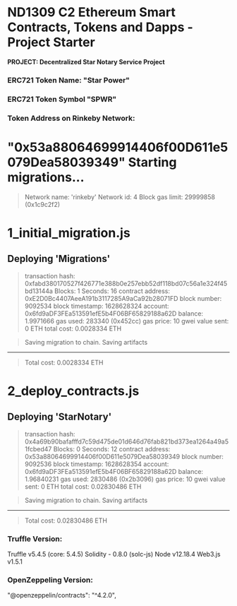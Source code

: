 # ND1309 C2 Ethereum Smart Contracts, Tokens and Dapps - Project Starter 
**PROJECT: Decentralized Star Notary Service Project** 

### ERC721 Token Name: "Star Power"
### ERC721 Token Symbol "SPWR"

### Token Address on Rinkeby Network:
"0x53a88064699914406f00D611e5079Dea58039349"
Starting migrations...
======================
> Network name:    'rinkeby'
> Network id:      4
> Block gas limit: 29999858 (0x1c9c2f2)


1_initial_migration.js
======================

   Deploying 'Migrations'
   ----------------------
   > transaction hash:    0xfabd380170527f426771e388b0e257ebb52df118bd07c56a1e324f45bd13144a
   > Blocks: 1            Seconds: 16
   > contract address:    0xE2D0Bc4407AeeA191b3117285A9aCa92b28071FD
   > block number:        9092534
   > block timestamp:     1628628324
   > account:             0x6fd9aDF3FEa513591efE5b4F06BF65829188a62D
   > balance:             1.9971666
   > gas used:            283340 (0x452cc)
   > gas price:           10 gwei
   > value sent:          0 ETH
   > total cost:          0.0028334 ETH


   > Saving migration to chain.
   > Saving artifacts
   -------------------------------------
   > Total cost:           0.0028334 ETH


2_deploy_contracts.js
=====================

   Deploying 'StarNotary'
   ----------------------
   > transaction hash:    0x4a69b90bafafffd7c59d475de01d646d76fab821bd373ea1264a49a51fcbed47
   > Blocks: 0            Seconds: 12
   > contract address:    0x53a88064699914406f00D611e5079Dea58039349
   > block number:        9092536
   > block timestamp:     1628628354
   > account:             0x6fd9aDF3FEa513591efE5b4F06BF65829188a62D
   > balance:             1.96840231
   > gas used:            2830486 (0x2b3096)
   > gas price:           10 gwei
   > value sent:          0 ETH
   > total cost:          0.02830486 ETH


   > Saving migration to chain.
   > Saving artifacts
   -------------------------------------
   > Total cost:          0.02830486 ETH
### Truffle Version:
Truffle v5.4.5 (core: 5.4.5)
Solidity - 0.8.0 (solc-js)
Node v12.18.4
Web3.js v1.5.1

### OpenZeppeling Version:
"@openzeppelin/contracts": "^4.2.0",



